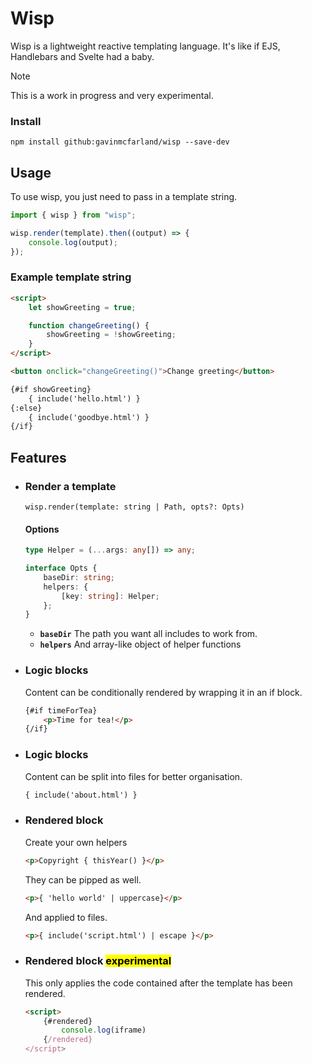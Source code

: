 # Wisp

Wisp is a lightweight reactive templating language. It's like if EJS, Handlebars and Svelte had a baby.

> [!NOTE]
> This is a work in progress and very experimental.

### Install

```shell
npm install github:gavinmcfarland/wisp --save-dev
```

## Usage

To use wisp, you just need to pass in a template string.

```js
import { wisp } from "wisp";

wisp.render(template).then((output) => {
    console.log(output);
});
```

### Example template string

```html
<script>
    let showGreeting = true;

    function changeGreeting() {
        showGreeting = !showGreeting;
    }
</script>

<button onclick="changeGreeting()">Change greeting</button>

{#if showGreeting}
    { include('hello.html') }
{:else}
    { include('goodbye.html') }
{/if}
```

## Features

-   ### Render a template

    `wisp.render(template: string | Path, opts?: Opts)`

    #### Options

    ```ts
    type Helper = (...args: any[]) => any;

    interface Opts {
        baseDir: string;
        helpers: {
            [key: string]: Helper;
        };
    }
    ```

    -   **`baseDir`** The path you want all includes to work from.
    -   **`helpers`** And array-like object of helper functions

-   ### Logic blocks

    Content can be conditionally rendered by wrapping it in an if block.

    ```html
    {#if timeForTea}
        <p>Time for tea!</p>
    {/if}
    ```

-   ### Logic blocks

    Content can be split into files for better organisation.

    ```html
    { include('about.html') }
    ```

-   ### Rendered block

    Create your own helpers

    ```html
    <p>Copyright { thisYear() }</p>
    ```

    They can be pipped as well.

    ```html
    <p>{ 'hello world' | uppercase}</p>
    ```

    And applied to files.

    ```html
    <p>{ include('script.html') | escape }</p>
    ```

-   ### Rendered block <mark>experimental</mark>

    This only applies the code contained after the template has been rendered.

    ```html
    <script>
        {#rendered}
            console.log(iframe)
        {/rendered}
    </script>
    ```
